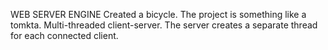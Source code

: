 WEB SERVER ENGINE
Created a bicycle. The project is something like a tomkta. Multi-threaded client-server.
The server creates a separate thread for each connected client.
